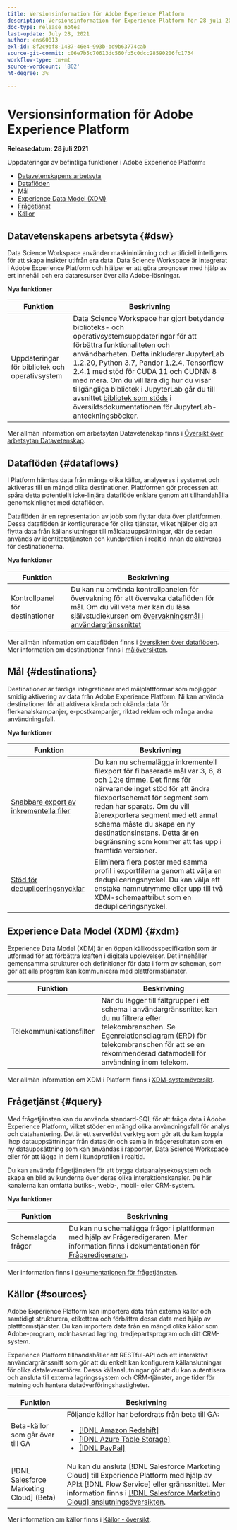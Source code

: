 ```yaml
---
title: Versionsinformation för Adobe Experience Platform
description: Versionsinformation för Experience Platform för 28 juli 2021.
doc-type: release notes
last-update: July 28, 2021
author: ens60013
exl-id: 8f2c9bf8-1487-46e4-993b-bd9b63774cab
source-git-commit: c06e7b5c70613dc560fb5c0dcc28590206fc1734
workflow-type: tm+mt
source-wordcount: '802'
ht-degree: 3%

---
```



# Versionsinformation för Adobe Experience Platform

**Releasedatum: 28 juli 2021**

Uppdateringar av befintliga funktioner i Adobe Experience Platform:

- [Datavetenskapens arbetsyta](#dsw)
- [Dataflöden](#destinations)
- [Mål ](#destinations)
- [Experience Data Model (XDM)](#xdm)
- [Frågetjänst](#query)
- [Källor](#sources)

## Datavetenskapens arbetsyta {#dsw}

Data Science Workspace använder maskininlärning och artificiell intelligens för att skapa insikter utifrån era data. Data Science Workspace är integrerat i Adobe Experience Platform och hjälper er att göra prognoser med hjälp av ert innehåll och era dataresurser över alla Adobe-lösningar.

**Nya funktioner**

| Funktion | Beskrivning |
| --- | --- |
| Uppdateringar för bibliotek och operativsystem | Data Science Workspace har gjort betydande biblioteks- och operativsystemsuppdateringar för att förbättra funktionaliteten och användbarheten. Detta inkluderar JupyterLab 1.2.20, Python 3.7, Pandor 1.2.4, Tensorflow 2.4.1 med stöd för CUDA 11 och CUDNN 8 med mera. Om du vill lära dig hur du visar tillgängliga bibliotek i JupyterLab går du till avsnittet [bibliotek som stöds](../../data-science-workspace/jupyterlab/overview.md#supported-libraries) i översiktsdokumentationen för JupyterLab-anteckningsböcker. |

Mer allmän information om arbetsytan Datavetenskap finns i [Översikt över arbetsytan Datavetenskap](../../data-science-workspace/home.md).

## Dataflöden {#dataflows}

I Platform hämtas data från många olika källor, analyseras i systemet och aktiveras till en mängd olika destinationer. Plattformen gör processen att spåra detta potentiellt icke-linjära dataflöde enklare genom att tillhandahålla genomskinlighet med dataflöden.

Dataflöden är en representation av jobb som flyttar data över plattformen. Dessa dataflöden är konfigurerade för olika tjänster, vilket hjälper dig att flytta data från källanslutningar till måldatauppsättningar, där de sedan används av identitetstjänsten och kundprofilen i realtid innan de aktiveras för destinationerna.

**Nya funktioner**

| Funktion | Beskrivning |
| ------- | ----------- |
| Kontrollpanel för destinationer | Du kan nu använda kontrollpanelen för övervakning för att övervaka dataflöden för mål. Om du vill veta mer kan du läsa självstudiekursen om [övervakningsmål i användargränssnittet](../../dataflows/ui/monitor-destinations.md#monitoring-destinations-dashboard) |

Mer allmän information om dataflöden finns i [översikten över dataflöden](../../dataflows/home.md). Mer information om destinationer finns i [målöversikten](../../destinations/home.md).

## Mål  {#destinations}

Destinationer är färdiga integrationer med målplattformar som möjliggör smidig aktivering av data från Adobe Experience Platform. Ni kan använda destinationer för att aktivera kända och okända data för flerkanalskampanjer, e-postkampanjer, riktad reklam och många andra användningsfall.

**Nya funktioner**

| Funktion | Beskrivning |
| --- | --- |
| [Snabbare export av inkrementella filer](../../destinations/ui/activate-destinations.md#export-incremental-files) | Du kan nu schemalägga inkrementell filexport för filbaserade mål var 3, 6, 8 och 12:e timme. Det finns för närvarande inget stöd för att ändra filexportschemat för segment som redan har sparats. Om du vill återexportera segment med ett annat schema måste du skapa en ny destinationsinstans. Detta är en begränsning som kommer att tas upp i framtida versioner. |
| [Stöd för dedupliceringsnycklar](../../destinations/ui/activate-destinations.md#deduplication-keys) | Eliminera flera poster med samma profil i exportfilerna genom att välja en dedupliceringsnyckel. Du kan välja ett enstaka namnutrymme eller upp till två XDM-schemaattribut som en dedupliceringsnyckel. |

## Experience Data Model (XDM) {#xdm}

Experience Data Model (XDM) är en öppen källkodsspecifikation som är utformad för att förbättra kraften i digitala upplevelser. Det innehåller gemensamma strukturer och definitioner för data i form av scheman, som gör att alla program kan kommunicera med plattformstjänster.

| Funktion | Beskrivning |
| --- | --- |
| Telekommunikationsfilter | När du lägger till fältgrupper i ett schema i användargränssnittet kan du nu filtrera efter telekombranschen. Se [Egenrelationsdiagram (ERD)](../../xdm/schema/industries/telecom.md) för telekombranschen för att se en rekommenderad datamodell för användning inom telekom. |

Mer allmän information om XDM i Platform finns i [XDM-systemöversikt](../../xdm/home.md).

## Frågetjänst {#query}

Med frågetjänsten kan du använda standard-SQL för att fråga data i Adobe Experience Platform, vilket stöder en mängd olika användningsfall för analys och datahantering. Det är ett serverlöst verktyg som gör att du kan koppla ihop datauppsättningar från datasjön och samla in frågeresultaten som en ny datauppsättning som kan användas i rapporter, Data Science Workspace eller för att lägga in dem i kundprofilen i realtid.

Du kan använda frågetjänsten för att bygga dataanalysekosystem och skapa en bild av kunderna över deras olika interaktionskanaler. De här kanalerna kan omfatta butiks-, webb-, mobil- eller CRM-system.

**Nya funktioner**

| Funktion | Beskrivning |
| ------- | ----------- |
| Schemalagda frågor | Du kan nu schemalägga frågor i plattformen med hjälp av Frågeredigeraren. Mer information finns i dokumentationen för [Frågeredigeraren](../../query-service/ui/user-guide.md#scheduled-queries). |

Mer information finns i [dokumentationen för frågetjänsten](../../query-service/home.md).

## Källor {#sources}

Adobe Experience Platform kan importera data från externa källor och samtidigt strukturera, etikettera och förbättra dessa data med hjälp av plattformstjänster. Du kan importera data från en mängd olika källor som Adobe-program, molnbaserad lagring, tredjepartsprogram och ditt CRM-system.

Experience Platform tillhandahåller ett RESTful-API och ett interaktivt användargränssnitt som gör att du enkelt kan konfigurera källanslutningar för olika dataleverantörer. Dessa källanslutningar gör att du kan autentisera och ansluta till externa lagringssystem och CRM-tjänster, ange tider för matning och hantera dataöverföringshastigheter.

| Funktion | Beskrivning |
| ------- | ----------- |
| Beta-källor som går över till GA | Följande källor har befordrats från beta till GA: <ul><li>[[!DNL Amazon Redshift]](../../sources/connectors/databases/redshift.md)</li><li>[[!DNL Azure Table Storage]](../../sources/connectors/databases/ats.md)</li><li>[[!DNL PayPal]](../../sources/connectors/payments/paypal.md)</li></ul> |
| [!DNL Salesforce Marketing Cloud] (Beta) | Nu kan du ansluta [!DNL Salesforce Marketing Cloud] till Experience Platform med hjälp av API:t [!DNL Flow Service] eller gränssnittet. Mer information finns i [[!DNL Salesforce Marketing Cloud] anslutningsöversikten](../../sources/connectors/marketing-automation/salesforce-marketing-cloud.md). |

Mer information om källor finns i [Källor - översikt](../../sources/home.md).
